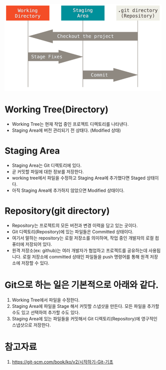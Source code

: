 

![TIL_IMAGE](./image/3가지_상태_2_git_3status.png)
# Working Tree(Directory)
* Working Tree는 현재 작업 중인 프로젝트 디렉토리를 나타낸다.
* Staging Area에 버전 관리되기 전 상태다. (Modified 상태)

# Staging Area
* Staging Area는 Git 디렉토리에 있다.
* 곧 커밋할 파일에 대한 정보를 저장한다.
* working tree에서 파일을 수정하고 Staging Area에 추가했다면 Staged 상태이다.
* 아직 Staging Area에 추가하지 않았으면 Modified 상태이다.

# Repository(git directory)
* Repository는 프로젝트의 모든 버전과 변경 이력을 담고 있는 곳이다.
* Git 디렉토리(Repository)에 있는 파일들은 Committed 상태이다.
* 여기서 말하는 repository는 로컬 저장소를 의미하며, 작업 중인 개발자의 로컬 컴퓨터에 저장되어 있다.
* 원격 저장소(ex: github)는 여러 개발자가 협업하고 프로젝트를 공유하는데 사용됩니다. 로컬 저장소에 committed 상태인 파일들을 push 명령어를 통해 원격 저장소에 저장할 수 있다.

# Git으로 하는 일은 기본적으로 아래와 같다.
1. Working Tree에서 파일을 수정한다.
1. Staging Area에 파일을 Stage 해서 커밋할 스냅샷을 만든다. 모든 파일을 추가할 수도 있고 선택하여 추가할 수도 있다.
1. Staging Area에 있는 파일들을 커밋해서 Git 디렉토리(Repository)에 영구적인 스냅샷으로 저장한다.

# 참고자료
1. https://git-scm.com/book/ko/v2/시작하기-Git-기초
